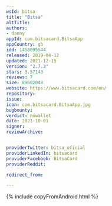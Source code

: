 ```yaml
---
wsId: bitsa
title: "Bitsa"
altTitle: 
authors:
- danny
appId: com.bitsacard.BitsaApp
appCountry: gb
idd: 1458095544
released: 2019-04-12
updated: 2021-12-15
version: "2.7.3"
stars: 3.57143
reviews: 7
size: 89602048
website: https://www.bitsacard.com/en/
repository: 
issue: 
icon: com.bitsacard.BitsaApp.jpg
bugbounty: 
verdict: nowallet
date: 2021-10-01
signer: 
reviewArchive:


providerTwitter: bitsa_oficial
providerLinkedIn: bitsacard
providerFacebook: BitsaCard
providerReddit: 

redirect_from:

---
```


{% include copyFromAndroid.html %}
